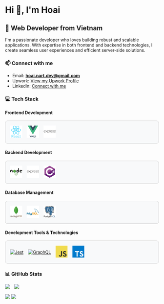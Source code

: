 # Hi 👋, I'm Hoai

## 🚀 Web Developer from Vietnam

I'm a passionate developer who loves building robust and scalable applications. With expertise in both frontend and backend technologies, I create seamless user experiences and efficient server-side solutions.

### 📫 Connect with me
- Email: **hoai.nart.dev@gmail.com**
- Upwork: [View my Upwork Profile](https://www.upwork.com/freelancers/~01d124102c4262bfad?mp_source=share)
- LinkedIn: [Connect with me](https://linkedin.com/in/your-profile) <!-- Add your LinkedIn profile -->

### 💻 Tech Stack

#### Frontend Development
<div style="border: 1px solid #ccc; padding: 15px; margin-bottom: 20px; border-radius: 8px; background-color: #f8f9fa;">
  <div style="display: flex; flex-wrap: wrap; gap: 15px; align-items: center;">
    <a href="https://reactjs.org/" target="_blank" rel="noreferrer">
      <img src="https://raw.githubusercontent.com/devicons/devicon/master/icons/react/react-original-wordmark.svg" alt="React" width="40" height="40"/>
    </a>
    <a href="https://vuejs.org/" target="_blank" rel="noreferrer">
      <img src="https://raw.githubusercontent.com/devicons/devicon/master/icons/vuejs/vuejs-original-wordmark.svg" alt="Vue.js" width="40" height="40"/>
    </a>
    <a href="https://expressjs.com" target="_blank" rel="noreferrer">
      <img src="https://raw.githubusercontent.com/devicons/devicon/master/icons/express/express-original-wordmark.svg" alt="Express.js" width="40" height="40"/>
    </a>
  </div>
</div>

#### Backend Development
<div style="border: 1px solid #ccc; padding: 15px; margin-bottom: 20px; border-radius: 8px; background-color: #f8f9fa;">
  <div style="display: flex; flex-wrap: wrap; gap: 15px; align-items: center;">
    <a href="https://nodejs.org" target="_blank" rel="noreferrer">
      <img src="https://raw.githubusercontent.com/devicons/devicon/master/icons/nodejs/nodejs-original-wordmark.svg" alt="Node.js" width="40" height="40"/>
    </a>
    <a href="https://expressjs.com" target="_blank" rel="noreferrer">
      <img src="https://raw.githubusercontent.com/devicons/devicon/master/icons/express/express-original-wordmark.svg" alt="Express.js" width="40" height="40"/>
    </a>
    <a href="https://www.w3schools.com/cs/" target="_blank" rel="noreferrer">
      <img src="https://raw.githubusercontent.com/devicons/devicon/master/icons/csharp/csharp-original.svg" alt="C#" width="40" height="40"/>
    </a>
  </div>
</div>

#### Database Management
<div style="border: 1px solid #ccc; padding: 15px; margin-bottom: 20px; border-radius: 8px; background-color: #f8f9fa;">
  <div style="display: flex; flex-wrap: wrap; gap: 15px; align-items: center;">
    <a href="https://www.mongodb.com/" target="_blank" rel="noreferrer">
      <img src="https://raw.githubusercontent.com/devicons/devicon/master/icons/mongodb/mongodb-original-wordmark.svg" alt="MongoDB" width="40" height="40"/>
    </a>
    <a href="https://www.mysql.com/" target="_blank" rel="noreferrer">
      <img src="https://raw.githubusercontent.com/devicons/devicon/master/icons/mysql/mysql-original-wordmark.svg" alt="MySQL" width="40" height="40"/>
    </a>
    <a href="https://www.postgresql.org" target="_blank" rel="noreferrer">
      <img src="https://raw.githubusercontent.com/devicons/devicon/master/icons/postgresql/postgresql-original-wordmark.svg" alt="PostgreSQL" width="40" height="40"/>
    </a>
  </div>
</div>

#### Development Tools & Technologies
<div style="border: 1px solid #ccc; padding: 15px; margin-bottom: 20px; border-radius: 8px; background-color: #f8f9fa;">
  <div style="display: flex; flex-wrap: wrap; gap: 15px; align-items: center;">
    <a href="https://jestjs.io" target="_blank" rel="noreferrer">
      <img src="https://www.vectorlogo.zone/logos/jestjsio/jestjsio-icon.svg" alt="Jest" width="40" height="40"/>
    </a>
    <a href="https://graphql.org" target="_blank" rel="noreferrer">
      <img src="https://www.vectorlogo.zone/logos/graphql/graphql-icon.svg" alt="GraphQL" width="40" height="40"/>
    </a>
    <a href="https://developer.mozilla.org/en-US/docs/Web/JavaScript" target="_blank" rel="noreferrer">
      <img src="https://raw.githubusercontent.com/devicons/devicon/master/icons/javascript/javascript-original.svg" alt="JavaScript" width="40" height="40"/>
    </a>
    <a href="https://www.typescriptlang.org/" target="_blank" rel="noreferrer">
      <img src="https://raw.githubusercontent.com/devicons/devicon/master/icons/typescript/typescript-original.svg" alt="TypeScript" width="40" height="40"/>
    </a>
  </div>
</div>

### 📊 GitHub Stats
<div>
  <img src="https://github-readme-stats.vercel.app/api?username=hoai-tn&theme=tokyonight&show_icons=true&hide_border=true&count_private=true" height="150" style="margin-right:10px"/>
  <img src="https://github-readme-streak-stats.herokuapp.com/?user=hoai-tn&theme=dracula&hide_border=true" />
</div>

![](https://raw.githubusercontent.com/hoai-tn/github-stats/master/generated/overview.svg#gh-dark-mode-only)
![](https://raw.githubusercontent.com/hoai-tn/github-stats/master/generated/overview.svg#gh-light-mode-only)

